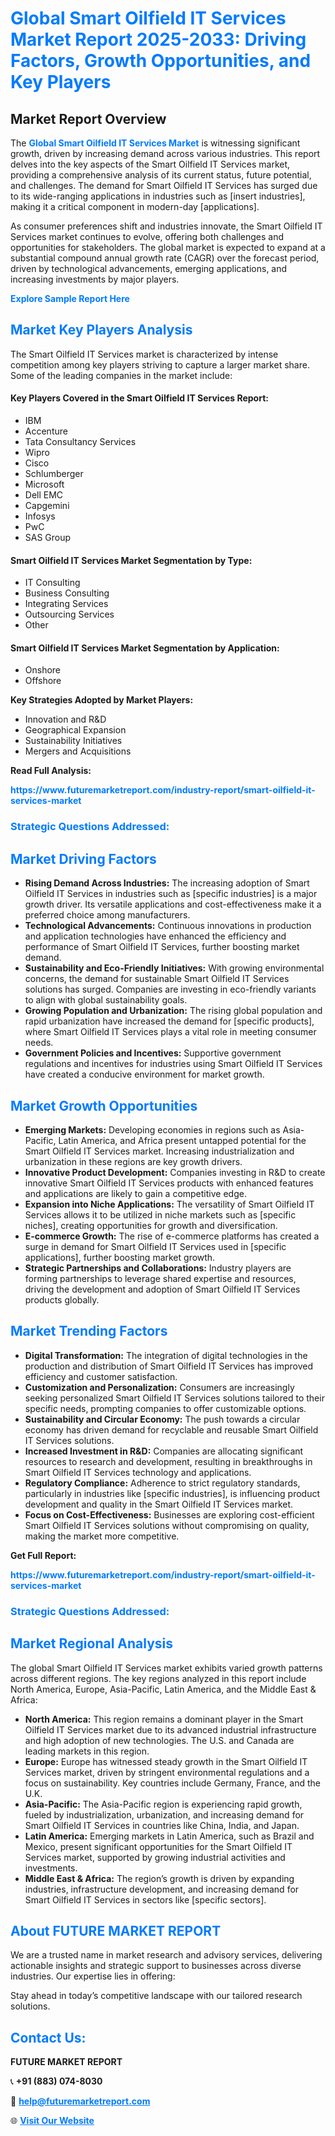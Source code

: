 <h1 style="color: #007BFF;">Global Smart Oilfield IT Services Market Report 2025-2033: Driving Factors, Growth Opportunities, and Key Players</h1>

<section id="overview">
<h2>Market Report Overview</h2>
<p>The <a href="https://www.futuremarketreport.com/industry-report/smart-oilfield-it-services-market" style="color: #007BFF; text-decoration: none;"><strong>Global Smart Oilfield IT Services Market</strong></a> is witnessing significant growth, driven by increasing demand across various industries. This report delves into the key aspects of the Smart Oilfield IT Services market, providing a comprehensive analysis of its current status, future potential, and challenges. The demand for Smart Oilfield IT Services has surged due to its wide-ranging applications in industries such as [insert industries], making it a critical component in modern-day [applications].</p>
<p>As consumer preferences shift and industries innovate, the Smart Oilfield IT Services market continues to evolve, offering both challenges and opportunities for stakeholders. The global market is expected to expand at a substantial compound annual growth rate (CAGR) over the forecast period, driven by technological advancements, emerging applications, and increasing investments by major players.</p>
</section>

<section id="overview">
<p><a href="https://www.futuremarketreport.com/request-sample/reportId=96839" style="color: #007BFF; text-decoration: none;"><strong>Explore Sample Report Here</strong></a></p>
</section>

<section id="key-players">
<h2 style="color: #007BFF;">Market Key Players Analysis</h2>
<p>The Smart Oilfield IT Services market is characterized by intense competition among key players striving to capture a larger market share. Some of the leading companies in the market include:</p>
<h4>Key Players Covered in the Smart Oilfield IT Services Report:</h4>
<ul><li>IBM</li><li>Accenture</li><li>Tata Consultancy Services</li><li>Wipro</li><li>Cisco</li><li>Schlumberger</li><li>Microsoft</li><li>Dell EMC</li><li>Capgemini</li><li>Infosys</li><li>PwC</li><li>SAS Group</li></ul>
<h4>Smart Oilfield IT Services Market Segmentation by Type:</h4>
<ul><li>IT Consulting</li><li>Business Consulting</li><li>Integrating Services</li><li>Outsourcing Services</li><li>Other</li></ul>

<h4>Smart Oilfield IT Services Market Segmentation by Application:</h4>
<ul><li>Onshore</li><li>Offshore</li></ul>
<p><strong>Key Strategies Adopted by Market Players:</strong></p>
<ul>
<li>Innovation and R&D</li>
<li>Geographical Expansion</li>
<li>Sustainability Initiatives</li>
<li>Mergers and Acquisitions</li>
</ul>
</section>

<section>
<p><strong>Read Full Analysis: </strong></p><a href="https://www.futuremarketreport.com/industry-report/smart-oilfield-it-services-market" style="color: #007BFF; text-decoration: none;"><strong>https://www.futuremarketreport.com/industry-report/smart-oilfield-it-services-market</strong></a>
<h3 style="color: #007BFF;">Strategic Questions Addressed:</h3>
</section>

<section id="driving-factors">
<h2 style="color: #007BFF;">Market Driving Factors</h2>
<ul>
<li><strong>Rising Demand Across Industries:</strong> The increasing adoption of Smart Oilfield IT Services in industries such as [specific industries] is a major growth driver. Its versatile applications and cost-effectiveness make it a preferred choice among manufacturers.</li>
<li><strong>Technological Advancements:</strong> Continuous innovations in production and application technologies have enhanced the efficiency and performance of Smart Oilfield IT Services, further boosting market demand.</li>
<li><strong>Sustainability and Eco-Friendly Initiatives:</strong> With growing environmental concerns, the demand for sustainable Smart Oilfield IT Services solutions has surged. Companies are investing in eco-friendly variants to align with global sustainability goals.</li>
<li><strong>Growing Population and Urbanization:</strong> The rising global population and rapid urbanization have increased the demand for [specific products], where Smart Oilfield IT Services plays a vital role in meeting consumer needs.</li>
<li><strong>Government Policies and Incentives:</strong> Supportive government regulations and incentives for industries using Smart Oilfield IT Services have created a conducive environment for market growth.</li>
</ul>
</section>

<section id="growth-opportunities">
<h2 style="color: #007BFF;">Market Growth Opportunities</h2>
<ul>
<li><strong>Emerging Markets:</strong> Developing economies in regions such as Asia-Pacific, Latin America, and Africa present untapped potential for the Smart Oilfield IT Services market. Increasing industrialization and urbanization in these regions are key growth drivers.</li>
<li><strong>Innovative Product Development:</strong> Companies investing in R&D to create innovative Smart Oilfield IT Services products with enhanced features and applications are likely to gain a competitive edge.</li>
<li><strong>Expansion into Niche Applications:</strong> The versatility of Smart Oilfield IT Services allows it to be utilized in niche markets such as [specific niches], creating opportunities for growth and diversification.</li>
<li><strong>E-commerce Growth:</strong> The rise of e-commerce platforms has created a surge in demand for Smart Oilfield IT Services used in [specific applications], further boosting market growth.</li>
<li><strong>Strategic Partnerships and Collaborations:</strong> Industry players are forming partnerships to leverage shared expertise and resources, driving the development and adoption of Smart Oilfield IT Services products globally.</li>
</ul>
</section>

<section id="trending-factors">
<h2 style="color: #007BFF;">Market Trending Factors</h2>
<ul>
<li><strong>Digital Transformation:</strong> The integration of digital technologies in the production and distribution of Smart Oilfield IT Services has improved efficiency and customer satisfaction.</li>
<li><strong>Customization and Personalization:</strong> Consumers are increasingly seeking personalized Smart Oilfield IT Services solutions tailored to their specific needs, prompting companies to offer customizable options.</li>
<li><strong>Sustainability and Circular Economy:</strong> The push towards a circular economy has driven demand for recyclable and reusable Smart Oilfield IT Services solutions.</li>
<li><strong>Increased Investment in R&D:</strong> Companies are allocating significant resources to research and development, resulting in breakthroughs in Smart Oilfield IT Services technology and applications.</li>
<li><strong>Regulatory Compliance:</strong> Adherence to strict regulatory standards, particularly in industries like [specific industries], is influencing product development and quality in the Smart Oilfield IT Services market.</li>
<li><strong>Focus on Cost-Effectiveness:</strong> Businesses are exploring cost-efficient Smart Oilfield IT Services solutions without compromising on quality, making the market more competitive.</li>
</ul>
</section>

<section>
<p><strong>Get Full Report: </strong></p><a href="https://www.futuremarketreport.com/industry-report/smart-oilfield-it-services-market" style="color: #007BFF; text-decoration: none;"><strong>https://www.futuremarketreport.com/industry-report/smart-oilfield-it-services-market</strong></a>
<h3 style="color: #007BFF;">Strategic Questions Addressed:</h3>
</section>


<section id="regional-analysis">
<h2 style="color: #007BFF;">Market Regional Analysis</h2>
<p>The global Smart Oilfield IT Services market exhibits varied growth patterns across different regions. The key regions analyzed in this report include North America, Europe, Asia-Pacific, Latin America, and the Middle East & Africa:</p>
<ul>
<li><strong>North America:</strong> This region remains a dominant player in the Smart Oilfield IT Services market due to its advanced industrial infrastructure and high adoption of new technologies. The U.S. and Canada are leading markets in this region.</li>
<li><strong>Europe:</strong> Europe has witnessed steady growth in the Smart Oilfield IT Services market, driven by stringent environmental regulations and a focus on sustainability. Key countries include Germany, France, and the U.K.</li>
<li><strong>Asia-Pacific:</strong> The Asia-Pacific region is experiencing rapid growth, fueled by industrialization, urbanization, and increasing demand for Smart Oilfield IT Services in countries like China, India, and Japan.</li>
<li><strong>Latin America:</strong> Emerging markets in Latin America, such as Brazil and Mexico, present significant opportunities for the Smart Oilfield IT Services market, supported by growing industrial activities and investments.</li>
<li><strong>Middle East & Africa:</strong> The region’s growth is driven by expanding industries, infrastructure development, and increasing demand for Smart Oilfield IT Services in sectors like [specific sectors].</li>
</ul>
</section>

<footer>
<h2 style="color: #007BFF;">About FUTURE MARKET REPORT</h2>
<p>We are a trusted name in market research and advisory services, delivering actionable insights and strategic support to businesses across diverse industries. Our expertise lies in offering:</p>

<p>Stay ahead in today’s competitive landscape with our tailored research solutions.</p>

<h2 style="color: #007BFF;">Contact Us:</h2>
<p><strong>FUTURE MARKET REPORT</strong></p>
<p>📞 <strong>+91 (883) 074-8030</strong></p>
<p>📧 <strong><a href="mailto:help@futuremarketreport.com" style="color: #007BFF;">help@futuremarketreport.com</a></strong></p>
<p>🌐 <strong><a href="https://www.futuremarketreport.com/" style="color: #007BFF;">Visit Our Website</a></strong></p>
</footer>